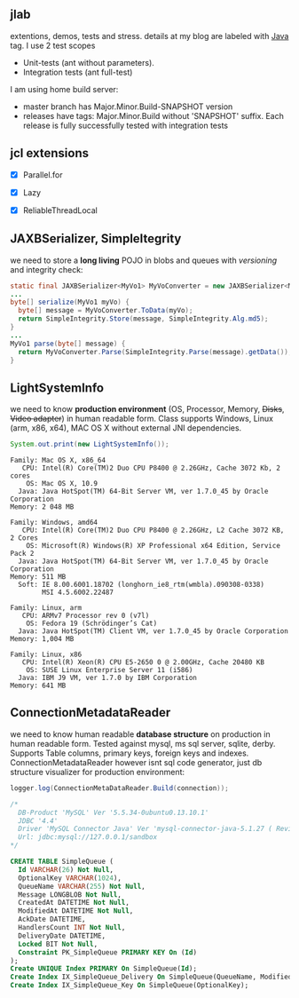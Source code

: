 jlab
----
extentions, demos, tests and stress. details at my blog are labeled with [Java](http://devizer.blogspot.com/search/label/Java) tag.
I use 2 test scopes
- Unit-tests (ant without parameters).
- Integration tests (ant full-test)

I am using home build server:
- master branch has Major.Minor.Build-SNAPSHOT version
- releases have tags: Major.Minor.Build without 'SNAPSHOT' suffix. Each release is fully successfully tested with integration tests

jcl extensions
----
- [x] Parallel.for
- [x] Lazy<T>
- [x] ReliableThreadLocal<T>





JAXBSerializer, SimpleItegrity
----
we need to store a **long living** POJO in blobs and queues with *versioning* and integrity check:


```java
static final JAXBSerializer<MyVo1> MyVoConverter = new JAXBSerializer<MyVo1>(MyVo1.class);
...
byte[] serialize(MyVo1 myVo) {
  byte[] message = MyVoConverter.ToData(myVo);
  return SimpleIntegrity.Store(message, SimpleIntegrity.Alg.md5);
}
...
MyVo1 parse(byte[] message) {
  return MyVoConverter.Parse(SimpleIntegrity.Parse(message).getData());
}
```

LightSystemInfo
----
we need to know **production environment** (OS, Processor, Memory, <del>Disks</del>, <del>Video adapter</del>) in human readable form.
Class supports Windows, Linux (arm, x86, x64), MAC OS X without external JNI dependencies.

```java
System.out.print(new LightSystemInfo());
```
```
Family: Mac OS X, x86_64
   CPU: Intel(R) Core(TM)2 Duo CPU P8400 @ 2.26GHz, Cache 3072 Kb, 2 cores
    OS: Mac OS X, 10.9
  Java: Java HotSpot(TM) 64-Bit Server VM, ver 1.7.0_45 by Oracle Corporation
Memory: 2 048 MB
```
```
Family: Windows, amd64
   CPU: Intel(R) Core(TM)2 Duo CPU P8400 @ 2.26GHz, L2 Cache 3072 KB, 2 Cores
    OS: Microsoft(R) Windows(R) XP Professional x64 Edition, Service Pack 2
  Java: Java HotSpot(TM) 64-Bit Server VM, ver 1.7.0_45 by Oracle Corporation
Memory: 511 MB
  Soft: IE 8.00.6001.18702 (longhorn_ie8_rtm(wmbla).090308-0338)
        MSI 4.5.6002.22487
```
```
Family: Linux, arm
   CPU: ARMv7 Processor rev 0 (v7l)
    OS: Fedora 19 (Schrödinger’s Cat)
  Java: Java HotSpot(TM) Client VM, ver 1.7.0_45 by Oracle Corporation
Memory: 1,004 MB
```
```
Family: Linux, x86
   CPU: Intel(R) Xeon(R) CPU E5-2650 0 @ 2.00GHz, Cache 20480 KB
    OS: SUSE Linux Enterprise Server 11 (i586)
  Java: IBM J9 VM, ver 1.7.0 by IBM Corporation
Memory: 641 MB
```




ConnectionMetadataReader
----
we need to know human readable **database structure** on production in human readable form.
Tested against mysql, ms sql server, sqlite, derby.
Supports Table columns, primary keys, foreign keys and indexes.
ConnectionMetadataReader however isnt sql code generator,
just db structure visualizer for production environment:

```java
logger.log(ConnectionMetaDataReader.Build(connection));
```
```sql
/*
  DB-Product 'MySQL' Ver '5.5.34-0ubuntu0.13.10.1'
  JDBC '4.4'
  Driver 'MySQL Connector Java' Ver 'mysql-connector-java-5.1.27 ( Revision: alexander.soklakov@oracle.com-20131021093118-gtm1bh1vb450xipt )'
  Url: jdbc:mysql://127.0.0.1/sandbox
*/

CREATE TABLE SimpleQueue (
  Id VARCHAR(26) Not Null,
  OptionalKey VARCHAR(1024),
  QueueName VARCHAR(255) Not Null,
  Message LONGBLOB Not Null,
  CreatedAt DATETIME Not Null,
  ModifiedAt DATETIME Not Null,
  AckDate DATETIME,
  HandlersCount INT Not Null,
  DeliveryDate DATETIME,
  Locked BIT Not Null,
  Constraint PK_SimpleQueue PRIMARY KEY On (Id)
);
Create UNIQUE Index PRIMARY On SimpleQueue(Id);
Create Index IX_SimpleQueue_Delivery On SimpleQueue(QueueName, ModifiedAt);
Create Index IX_SimpleQueue_Key On SimpleQueue(OptionalKey);
```




